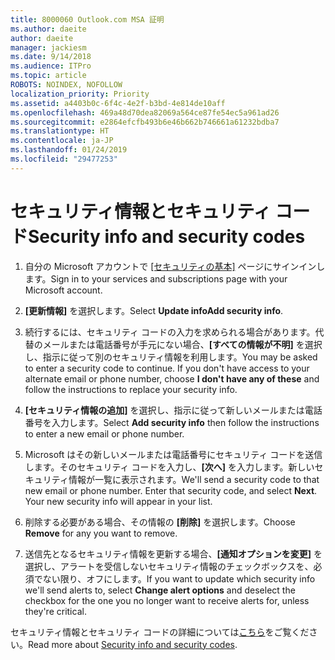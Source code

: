```yaml
---
title: 8000060 Outlook.com MSA 証明
ms.author: daeite
author: daeite
manager: jackiesm
ms.date: 9/14/2018
ms.audience: ITPro
ms.topic: article
ROBOTS: NOINDEX, NOFOLLOW
localization_priority: Priority
ms.assetid: a4403b0c-6f4c-4e2f-b3bd-4e814de10aff
ms.openlocfilehash: 469a48d70dea82069a564ce87fe54ec5a961ad26
ms.sourcegitcommit: e2864efcfb493b6e46b662b746661a61232bdba7
ms.translationtype: HT
ms.contentlocale: ja-JP
ms.lasthandoff: 01/24/2019
ms.locfileid: "29477253"
---
```

# <a name="security-info-and-security-codes"></a><span data-ttu-id="50e3a-102">セキュリティ情報とセキュリティ コード</span><span class="sxs-lookup"><span data-stu-id="50e3a-102">Security info and security codes</span></span>

1. <span data-ttu-id="50e3a-103">自分の Microsoft アカウントで [[セキュリティの基本]](https://account.microsoft.com/security) ページにサインインします。</span><span class="sxs-lookup"><span data-stu-id="50e3a-103">Sign in to your services and subscriptions page with your Microsoft account.</span></span> 
    
2. <span data-ttu-id="50e3a-104">**[更新情報]** を選択します。</span><span class="sxs-lookup"><span data-stu-id="50e3a-104">Select **Update infoAdd security info**.</span></span> 
    
3. <span data-ttu-id="50e3a-p101">続行するには、セキュリティ コードの入力を求められる場合があります。代替のメールまたは電話番号が手元にない場合、**[すべての情報が不明]** を選択し、指示に従って別のセキュリティ情報を利用します。</span><span class="sxs-lookup"><span data-stu-id="50e3a-p101">You may be asked to enter a security code to continue. If you don't have access to your alternate email or phone number, choose **I don't have any of these** and follow the instructions to replace your security info.</span></span> 
    
4. <span data-ttu-id="50e3a-107">**[セキュリティ情報の追加]** を選択し、指示に従って新しいメールまたは電話番号を入力します。</span><span class="sxs-lookup"><span data-stu-id="50e3a-107">Select **Add security info** then follow the instructions to enter a new email or phone number.</span></span> 
    
5. <span data-ttu-id="50e3a-p102">Microsoft はその新しいメールまたは電話番号にセキュリティ コードを送信します。そのセキュリティ コードを入力し、**[次へ]** を入力します。新しいセキュリティ情報が一覧に表示されます。</span><span class="sxs-lookup"><span data-stu-id="50e3a-p102">We'll send a security code to that new email or phone number. Enter that security code, and select **Next**. Your new security info will appear in your list.</span></span> 
    
6. <span data-ttu-id="50e3a-111">削除する必要がある場合、その情報の **[削除]** を選択します。</span><span class="sxs-lookup"><span data-stu-id="50e3a-111">Choose **Remove** for any you want to remove.</span></span> 
    
7. <span data-ttu-id="50e3a-112">送信先となるセキュリティ情報を更新する場合、**[通知オプションを変更]** を選択し、アラートを受信しないセキュリティ情報のチェックボックスを、必須でない限り、オフにします。</span><span class="sxs-lookup"><span data-stu-id="50e3a-112">If you want to update which security info we'll send alerts to, select **Change alert options** and deselect the checkbox for the one you no longer want to receive alerts for, unless they're critical.</span></span> 
    
<span data-ttu-id="50e3a-113">セキュリティ情報とセキュリティ コードの詳細については[こちら](https://support.microsoft.com/help/12428/)をご覧ください。</span><span class="sxs-lookup"><span data-stu-id="50e3a-113">Read more about [Security info and security codes](https://support.microsoft.com/help/12428/).</span></span>
  

